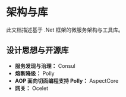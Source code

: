 # 架构与库

此文档描述基于 .Net 框架的微服务架构与工具库。

## 设计思想与开源库

- **服务发现与治理：** Consul
- **熔断降级：** Polly
- **AOP 面向切面编程支持 Polly：** AspectCore
- **网关：** Ocelet
